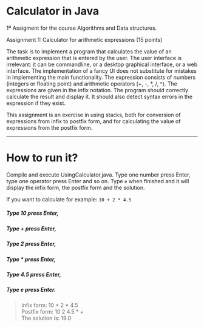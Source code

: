 # Calculator in Java
 1º Assigment for the course Algorithms and Data structures.

Assignment 1: Calculator for arithmetic expressions (15 points)

The task is to implement a program that calculates the value of an arithmetic
expression that is entered by the user. The user interface is irrelevant: it can be commandline,
or a desktop graphical interface, or a web interface. The implementation of a fancy UI
does not substitute for mistakes in implementing the main functionality.
The expression consists of numbers (integers or floating point) and arithmetic
operators (+, -, *, /, ^). The expressions are given in the infix notation. The program should
correctly calculate the result and display it. It should also detect syntax errors in the
expression if they exist.

This assignment is an exercise in using stacks, both for conversion of expressions
from infix to postfix form, and for calculating the value of expressions from the postfix form.

***

# How to run it?

Compile and execute UsingCalculator.java. 
Type one number press Enter, type one operator press Enter and so on. Type `e` when finished and it will display the infix form, the postfix form and the solution.


If you want to calculate for example:  `10 + 2 * 4.5`

##### Type 10  press Enter,
##### Type +   press Enter,
##### Type 2   press Enter,
##### Type *   press Enter,
##### Type 4.5 press Enter,
##### Type e   press Enter.


> Infix form: 10 + 2 * 4.5 <br />
> Postfix form: 10 2 4.5 * + <br />
> The solution is: 19.0 <br />
